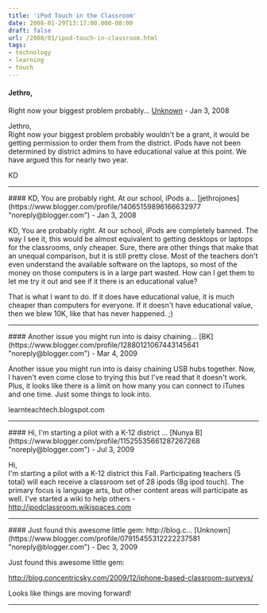```yaml
---
title: 'iPod Touch in the Classroom'
date: 2008-01-29T13:17:00.000-08:00
draft: false
url: /2008/01/ipod-touch-in-classroom.html
tags: 
- technology
- learning
- touch
---
```


#### Jethro,  
Right now your biggest problem probably...
[Unknown](https://www.blogger.com/profile/13500577228334541271 "noreply@blogger.com") - <time datetime="2008-01-30T08:38:00.000-08:00">Jan 3, 2008</time>

Jethro,  
Right now your biggest problem probably wouldn't be a grant, it would be getting permission to order them from the district. iPods have not been determined by district admins to have educational value at this point. We have argued this for nearly two year.  
  
KD
<hr />
#### KD, You are probably right. At our school, iPods a...
[jethrojones](https://www.blogger.com/profile/14065159896166632977 "noreply@blogger.com") - <time datetime="2008-01-30T08:50:00.000-08:00">Jan 3, 2008</time>

KD, You are probably right. At our school, iPods are completely banned. The way I see it, this would be almost equivalent to getting desktops or laptops for the classrooms, only cheaper. Sure, there are other things that make that an unequal comparison, but it is still pretty close. Most of the teachers don't even understand the available software on the laptops, so most of the money on those computers is in a large part wasted. How can I get them to let me try it out and see if it there is an educational value?  
  
That is what I want to do. If it does have educational value, it is much cheaper than computers for everyone. If it doesn't have educational value, then we blew 10K, like that has never happened. ;)
<hr />
#### Another issue you might run into is daisy chaining...
[BK](https://www.blogger.com/profile/12880121067443145641 "noreply@blogger.com") - <time datetime="2009-03-05T17:31:00.000-08:00">Mar 4, 2009</time>

Another issue you might run into is daisy chaining USB hubs together. Now, I haven't even come close to trying this but I've read that it doesn't work. Plus, it looks like there is a limit on how many you can connect to iTunes and one time. Just some things to look into.  
  
learnteachtech.blogspot.com
<hr />
#### Hi, I'm starting a pilot with a K-12 district ...
[Nunya B](https://www.blogger.com/profile/11525535661287267268 "noreply@blogger.com") - <time datetime="2009-07-15T20:00:37.691-07:00">Jul 3, 2009</time>

Hi,  
I'm starting a pilot with a K-12 district this Fall. Participating teachers (5 total) will each receive a classroom set of 28 ipods (8g ipod touch). The primary focus is language arts, but other content areas will participate as well. I've started a wiki to help others - http://ipodclassroom.wikispaces.com
<hr />
#### Just found this awesome little gem: http://blog.c...
[Unknown](https://www.blogger.com/profile/07915455312222237581 "noreply@blogger.com") - <time datetime="2009-12-30T16:41:19.809-08:00">Dec 3, 2009</time>

Just found this awesome little gem:  
  
http://blog.concentricsky.com/2009/12/iphone-based-classroom-surveys/  
  
Looks like things are moving forward!
<hr />
